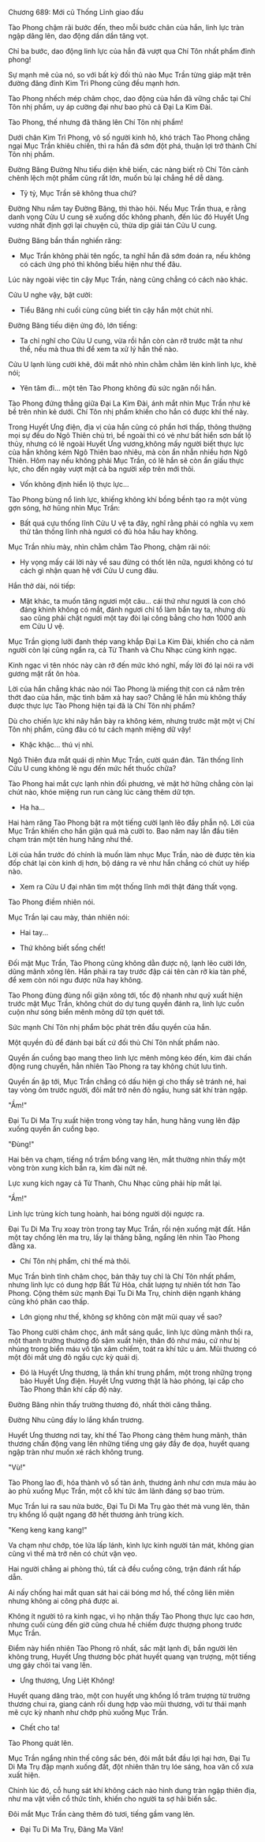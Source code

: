 




Chương 689: Mới cũ Thống Lĩnh giao đấu


Tào Phong chậm rãi bước đến, theo mỗi bước chân của hắn, linh lực tràn ngập dâng lên, dao động dần dần tăng vọt.

Chỉ ba bước, dao động linh lực của hắn đã vượt qua Chí Tôn nhất phẩm đỉnh phong!

Sự mạnh mẽ của nó, so với bất kỳ đối thủ nào Mục Trần từng giáp mặt trên đường đăng đỉnh Kim Trì Phong cũng đều mạnh hơn.

Tào Phong nhếch mép châm chọc, dao động của hắn đã vững chắc tại Chí Tôn nhị phẩm, uy áp cường đại như bao phủ cả Đại La Kim Đài.

Tào Phong, thế nhưng đã thăng lên Chí Tôn nhị phẩm!

Dưới chân Kim Trì Phong, vô số người kinh hô, khó trách Tào Phong chẳng ngại Mục Trần khiêu chiến, thì ra hắn đã sớm đột phá, thuận lợi trở thành Chí Tôn nhị phẩm.

Đường Băng Đường Nhu tiếu diện khẽ biến, các nàng biết rõ Chí Tôn cảnh chênh lệch một phẩm cũng rất lớn, muốn bù lại chẳng hề dễ dàng.

- Tỷ tỷ, Mục Trần sẽ không thua chứ?

Đường Nhu nắm tay Đường Băng, thì thào hỏi. Nếu Mục Trần thua, e rằng danh vọng Cửu U cung sẽ xuống dốc không phanh, đến lúc đó Huyết Ưng vương nhất định gợi lại chuyện cũ, thừa dịp giải tán Cửu U cung.

Đường Băng bần thần nghiến răng:

- Mục Trần không phải tên ngốc, ta nghĩ hắn đã sớm đoán ra, nếu không có cách ứng phó thì không biểu hiện như thế đâu.

Lúc này ngoài việc tin cậy Mục Trần, nàng cũng chẳng có cách nào khác.

Cửu U nghe vậy, bật cười:

- Tiểu Băng nhi cuối cùng cũng biết tin cậy hắn một chút nhỉ.

Đường Băng tiếu diện ửng đỏ, lớn tiếng:

- Ta chỉ nghĩ cho Cửu U cung, vừa rồi hắn còn càn rỡ trước mặt ta như thế, nếu mà thua thì để xem ta xử lý hắn thế nào.

Cửu U lạnh lùng cười khẽ, đôi mắt nhỏ nhìn chằm chằm lên kính linh lực, khẽ nói;

- Yên tâm đi... một tên Tào Phong không đủ sức ngăn nổi hắn.

Tào Phong đứng thẳng giữa Đại La Kim Đài, ánh mắt nhìn Mục Trần như kẻ bề trên nhìn kẻ dưới. Chí Tôn nhị phẩm khiến cho hắn có được khí thế này.

Trong Huyết Ưng điện, địa vị của hắn cũng có phần hơi thấp, thông thường mọi sự đều do Ngô Thiên chủ trì, bề ngoài thì có vẻ như bất hiển sơn bất lộ thủy, nhưng có lẽ ngoài Huyết Ưng vương,không mấy người biết thực lực của hắn không kém Ngô Thiên bao nhiêu, mà còn ẩn nhẫn nhiều hơn Ngô Thiên. Hôm nay nếu không phải Mục Trần, có lẽ hắn sẽ còn ẩn giấu thực lực, cho đến ngày vượt mặt cả ba người xếp trên mới thôi.

- Vốn không định hiển lộ thực lực...

Tào Phong bùng nổ linh lực, khiếng không khí bồng bềnh tạo ra một vùng gợn sóng, hờ hũng nhìn Mục Trần:

- Bất quá cựu thống lĩnh Cửu U vệ ta đây, nghĩ rằng phải có nghĩa vụ xem thử tân thống lĩnh nhà ngươi có đủ hỏa hầu hay không.

Mục Trần nhíu mày, nhìn chằm chằm Tào Phong, chậm rãi nói:

- Hy vọng mấy cái lời này về sau đừng có thốt lên nữa, ngươi không có tư cách gì nhận quan hệ với Cửu U cung đâu.

Hắn thở dài, nói tiếp:

- Mặt khác, ta muốn tăng ngươi một câu... cái thứ như ngươi là con chó đáng khinh không có mắt, đánh ngươi chỉ tổ làm bẩn tay ta, nhưng dù sao cũng phải chặt ngươi một tay đòi lại công bằng cho hơn 1000 anh em Cửu U vệ.

Mục Trần giọng lưỡi đanh thép vang khắp Đại La Kim Đài, khiến cho cả năm người còn lại cũng ngẩn ra, cả Từ Thanh và Chu Nhạc cũng kinh ngạc.

Kinh ngạc vì tên nhóc này càn rỡ đến mức khó nghĩ, mấy lời đó lại nói ra với gương mặt rất ôn hòa.

Lời của hắn chẳng khác nào nói Tào Phong là miếng thịt con cá nằm trên thớt đao của hắn, mặc tình băm xả hay sao? Chẳng lẽ hắn mù không thấy được thực lực Tào Phong hiện tại đã là Chí Tôn nhị phẩm?

Dù cho chiến lực khi nãy hắn bày ra không kém, nhưng trước mặt một vị Chí Tôn nhị phẩm, cũng đâu có tư cách mạnh miệng dữ vậy!

- Khặc khặc... thú vị nhỉ.

Ngô Thiên đưa mắt quái dị nhìn Mục Trần, cười quán đản. Tân thống lĩnh Cửu U cung không lẽ ngu đến mức hết thuốc chữa?

Tào Phong hai mắt cực lạnh nhìn đối phương, vẻ mặt hờ hững chẳng còn lại chút nào, khóe miệng run run càng lúc càng thêm dữ tợn.

- Ha ha...

Hai hàm răng Tào Phong bật ra một tiếng cười lạnh lẽo đầy phẫn nộ. Lời của Mục Trần khiến cho hắn giận quá mà cười to. Bao năm nay lần đầu tiên chạm trán một tên hung hăng như thế.

Lời của hắn trước đó chính là muốn làm nhục Mục Trần, nào dè được tên kia đốp chát lại còn kinh dị hơn, bộ dáng ra vẻ như hắn chẳng có chút uy hiếp nào.

- Xem ra Cửu U đại nhân tìm một thống lĩnh mới thật đáng thất vọng.

Tào Phong điềm nhiên nói.

Mục Trần lại cau mày, thản nhiên nói:

- Hai tay...

- Thứ không biết sống chết!

Đối mặt Mục Trần, Tào Phong cũng không dằn được nộ, lạnh lẽo cười lớn, dũng mãnh xông lên. Hắn phải ra tay trước đập cái tên càn rỡ kia tàn phế, để xem còn nói ngu được nữa hay không.

Tào Phong đùng đùng nổi giận xông tới, tốc độ nhanh như quỷ xuất hiện trước mặt Mục Trần, không chút do dự tung quyền đánh ra, linh lực cuồn cuộn như sóng biển mênh mông dữ tợn quét tới.

Sức mạnh Chí Tôn nhị phẩm bộc phát trên đầu quyền của hắn.

Một quyền đủ để đánh bại bất cứ đối thủ Chí Tôn nhất phẩm nào.

Quyền ấn cuồng bạo mang theo linh lực mênh mông kéo đến, kim đài chấn động rung chuyển, hẳn nhiên Tào Phong ra tay không chút lưu tình.

Quyền ấn ập tới, Mục Trần chẳng có dấu hiện gì cho thấy sẽ tránh né, hai tay vòng ôm trước người, đôi mắt trở nên đỏ ngầu, hung sát khí tràn ngập.

"Ầm!"

Đại Tu Di Ma Trụ xuất hiện trong vòng tay hắn, hung hăng vung lên đập xuống quyền ấn cuồng bạo.

"Đùng!"

Hai bên va chạm, tiếng nổ trầm bổng vang lên, mắt thường nhìn thấy một vòng tròn xung kích bắn ra, kim đài nứt nẻ.

Lực xung kích ngay cả Từ Thanh, Chu Nhạc cũng phải híp mắt lại.

"Ầm!"

Linh lực trùng kích tung hoành, hai bóng người dội ngược ra.

Đại Tu Di Ma Trụ xoay tròn trong tay Mục Trần, rồi nện xuống mặt đất. Hắn một tay chống lên ma trụ, lấy lại thăng bằng, ngẩng lên nhìn Tào Phong đằng xa.

- Chí Tôn nhị phẩm, chỉ thế mà thôi.

Mục Trần bình tĩnh châm chọc, bản thây tuy chỉ là Chí Tôn nhất phẩm, nhưng linh lực có dung hợp Bất Tử Hỏa, chất lượng tự nhiên tốt hơn Tào Phong. Cộng thêm sức mạnh Đại Tu Di Ma Trụ, chính diện ngạnh kháng cũng khó phân cao thấp.

- Lớn giọng như thế, không sợ không còn mặt mũi quay về sao?

Tào Phong cười châm chọc, ánh mắt sáng quắc, linh lực dũng mãnh thổi ra, một thanh trường thương đỏ sậm xuất hiện, thân đỏ như máu, cứ như bị nhúng trong biển máu vô tận xâm chiếm, toát ra khí tức u ám. Mũi thương có một đôi mắt ưng đỏ ngầu cực kỳ quái dị.

- Đó là Huyết Ưng thương, là thần khí trung phẩm, một trong những trọng bảo Huyết Ưng điện. Huyết Ưng vương thật là hào phóng, lại cấp cho Tào Phong thần khí cấp độ này.

Đường Băng nhìn thấy trường thương đó, nhất thời căng thẳng.

Đường Nhu cũng đầy lo lắng khẩn trương.

Huyết Ưng thương nơi tay, khí thế Tào Phong càng thêm hung mãnh, thân thương chấn động vang lên những tiếng ưng gáy đầy đe dọa, huyết quang ngập tràn như muốn xé rách không trung.

"Vù!"

Tào Phong lao đi, hóa thành vô số tàn ảnh, thương ảnh như cơn mưa máu ào ào phủ xuống Mục Trần, một cỗ khí tức âm lãnh đáng sợ bao trùm.

Mục Trần lui ra sau nửa bước, Đại Tu Di Ma Trụ gào thét mà vung lên, thân trụ khổng lồ quật ngang đỡ hết thương ảnh trùng kích.

"Keng keng kang kang!"

Va chạm như chớp, tóe lửa lấp lánh, kình lực kinh người tản mát, không gian cũng vì thế mà trở nên có chút vặn vẹo.

Hai người chẳng ai phòng thủ, tất cả đều cuồng công, trận đánh rất hấp dẫn.

Ai nấy chống hai mắt quan sát hai cái bóng mơ hồ, thế công liên miên nhưng không ai công phá được ai.

Không ít người tỏ ra kinh ngạc, vì họ nhận thấy Tào Phong thực lực cao hơn, nhưng cuối cùng đến giờ cũng chưa hề chiếm được thượng phong trước Mục Trần.

Điểm này hiển nhiên Tào Phong rõ nhất, sắc mặt lạnh đi, bắn người lên không trung, Huyết Ưng thương bộc phát huyết quang vạn trượng, một tiếng ưng gáy chói tai vang lên.

- Ưng thương, Ưng Liệt Không!

Huyết quang dâng trào, một con huyết ưng khổng lồ trăm trượng từ trường thương chui ra, giang cánh rồi dung hợp vào mũi thương, với tư thái mạnh mẽ cực kỳ nhanh như chớp phủ xuống Mục Trần.

- Chết cho ta!

Tào Phong quát lên.

Mục Trần ngẩng nhìn thế công sắc bén, đôi mắt bắt đầu lợi hại hơn, Đại Tu Di Ma Trụ đập mạnh xuống đất, đột nhiên thân trụ lóe sáng, hoa văn cổ xưa xuất hiện.

Chính lúc đó, cỗ hung sát khí không cách nào hình dung tràn ngập thiên địa, như ma vật viễn cổ thức tỉnh, khiến cho người ta sợ hãi biến sắc.

Đôi mắt Mục Trần càng thêm đỏ tươi, tiếng gầm vang lên.

- Đại Tu Di Ma Trụ, Đãng Ma Văn!




